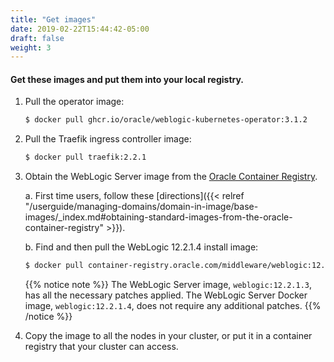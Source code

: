 ```yaml
---
title: "Get images"
date: 2019-02-22T15:44:42-05:00
draft: false
weight: 3
---
```


#### Get these images and put them into your local registry.

1. Pull the operator image:

    ```bash
    $ docker pull ghcr.io/oracle/weblogic-kubernetes-operator:3.1.2
    ```

1. Pull the Traefik ingress controller image:

    ```bash
    $ docker pull traefik:2.2.1
    ```

1. Obtain the WebLogic Server image from the [Oracle Container Registry](https://container-registry.oracle.com).

    a. First time users, follow these [directions]({{< relref "/userguide/managing-domains/domain-in-image/base-images/_index.md#obtaining-standard-images-from-the-oracle-container-registry" >}}).

    b. Find and then pull the WebLogic 12.2.1.4 install image:

     ```bash
     $ docker pull container-registry.oracle.com/middleware/weblogic:12.2.1.4
     ```

    {{% notice note %}} The WebLogic Server image, `weblogic:12.2.1.3`, has all the necessary patches applied. The WebLogic Server Docker image, `weblogic:12.2.1.4`, does not require any additional patches.
    {{% /notice %}}


1. Copy the image to all the nodes in your cluster, or put it in a container registry that your cluster can access.
